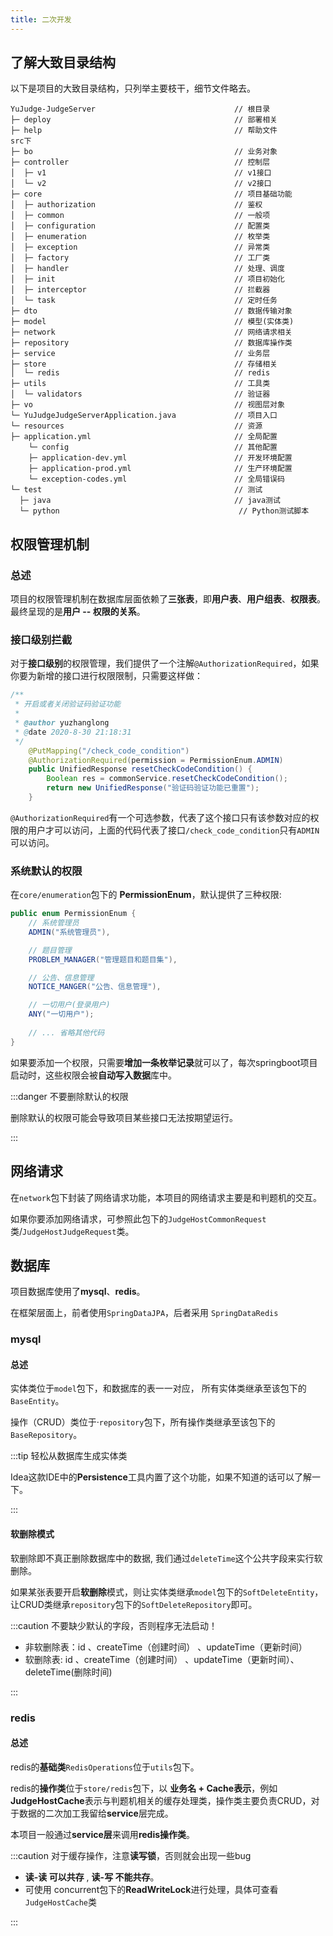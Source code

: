```yaml
---
title: 二次开发
---
```


## 了解大致目录结构

以下是项目的大致目录结构，只列举主要枝干，细节文件略去。

```
YuJudge-JudgeServer                               // 根目录
├─ deploy                                         // 部署相关
├─ help                                           // 帮助文件
src下
├─ bo                                             // 业务对象
├─ controller                                     // 控制层
│  ├─ v1                                          // v1接口
│  └─ v2                                          // v2接口
├─ core                                           // 项目基础功能
│  ├─ authorization                               // 鉴权
│  ├─ common                                      // 一般项
│  ├─ configuration                               // 配置类
│  ├─ enumeration                                 // 枚举类
│  ├─ exception                                   // 异常类
│  ├─ factory                                     // 工厂类
│  ├─ handler                                     // 处理、调度
│  ├─ init                                        // 项目初始化
│  ├─ interceptor                                 // 拦截器
│  └─ task                                        // 定时任务
├─ dto                                            // 数据传输对象
├─ model                                          // 模型(实体类)
├─ network                                        // 网络请求相关
├─ repository                                     // 数据库操作类
├─ service                                        // 业务层
├─ store                                          // 存储相关
│  └─ redis                                       // redis
├─ utils                                          // 工具类
│  └─ validators                                  // 验证器
├─ vo                                             // 视图层对象
└─ YuJudgeJudgeServerApplication.java             // 项目入口
└─ resources                                      // 资源
├─ application.yml                                // 全局配置
    └─ config                                     // 其他配置
    ├─ application-dev.yml                        // 开发环境配置
    ├─ application-prod.yml                       // 生产环境配置
    └─ exception-codes.yml                        // 全局错误码
└─ test                                           // 测试
  ├─ java                                         // java测试
  └─ python                                        // Python测试脚本
```

## 权限管理机制

### 总述

项目的权限管理机制在数据库层面依赖了**三张表**，即**用户表**、**用户组表**、**权限表**。最终呈现的是**用户 -- 权限的关系**。

### 接口级别拦截

对于**接口级别**的权限管理，我们提供了一个注解`@AuthorizationRequired`，如果你要为新增的接口进行权限限制，只需要这样做：

```java
/**
 * 开启或者关闭验证码验证功能
 *
 * @author yuzhanglong
 * @date 2020-8-30 21:18:31
 */
    @PutMapping("/check_code_condition")
    @AuthorizationRequired(permission = PermissionEnum.ADMIN)
    public UnifiedResponse resetCheckCodeCondition() {
        Boolean res = commonService.resetCheckCodeCondition();
        return new UnifiedResponse("验证码验证功能已重置");
    }
```

`@AuthorizationRequired`有一个可选参数，代表了这个接口只有该参数对应的权限的用户才可以访问，上面的代码代表了接口`/check_code_condition`只有`ADMIN`可以访问。

### 系统默认的权限

在`core/enumeration`包下的 **PermissionEnum**，默认提供了三种权限:

```java
public enum PermissionEnum {    
    // 系统管理员
    ADMIN("系统管理员"),

    // 题目管理
    PROBLEM_MANAGER("管理题目和题目集"),

    // 公告、信息管理
    NOTICE_MANGER("公告、信息管理"),

    // 一切用户(登录用户)
    ANY("一切用户");
   
   	// ... 省略其他代码
}
```

如果要添加一个权限，只需要**增加一条枚举记录**就可以了，每次springboot项目启动时，这些权限会被**自动写入数据**库中。

:::danger 不要删除默认的权限

删除默认的权限可能会导致项目某些接口无法按期望运行。

:::

## 网络请求

在`network`包下封装了网络请求功能，本项目的网络请求主要是和判题机的交互。

如果你要添加网络请求，可参照此包下的`JudgeHostCommonRequest`类/`JudgeHostJudgeRequest`类。





## 数据库

项目数据库使用了**mysql**、**redis**。

在框架层面上，前者使用`SpringDataJPA`，后者采用 `SpringDataRedis`

### mysql

#### 总述

实体类位于`model`包下，和数据库的表一一对应， 所有实体类继承至该包下的`BaseEntity`。

操作（CRUD）类位于·`repository`包下，所有操作类继承至该包下的`BaseRepository`。

:::tip 轻松从数据库生成实体类

Idea这款IDE中的**Persistence**工具内置了这个功能，如果不知道的话可以了解一下。

:::

#### 软删除模式

软删除即不真正删除数据库中的数据, 我们通过`deleteTime`这个公共字段来实行软删除。

如果某张表要开启**软删除**模式，则让实体类继承`model`包下的`SoftDeleteEntity`，让CRUD类继承`repository`包下的`SoftDeleteRepository`即可。

:::caution 不要缺少默认的字段，否则程序无法启动！

- 非软删除表：id 、createTime（创建时间） 、updateTime（更新时间）
- 软删除表: id 、createTime（创建时间） 、updateTime（更新时间）、deleteTime(删除时间)

:::

### redis

#### 总述

redis的**基础类**`RedisOperations`位于`utils`包下。

redis的**操作类**位于`store/redis`包下，以 **业务名 + Cache表示**，例如**JudgeHostCache**表示与判题机相关的缓存处理类，操作类主要负责CRUD，对于数据的二次加工我留给**service**层完成。

本项目一般通过**service层**来调用**redis操作类**。

:::caution 对于缓存操作，注意**读写锁**，否则就会出现一些bug

- **读-读 可以共存** , **读-写 不能共存**。
- 可使用 concurrent包下的**ReadWriteLock**进行处理，具体可查看`JudgeHostCache`类

:::



